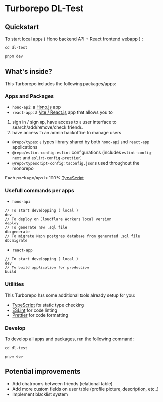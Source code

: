 # Turborepo DL-Test

## Quickstart

To start local apps ( Hono backend API + React frontend webapp ) :

```
cd dl-test

pnpm dev
```

## What's inside?

This Turborepo includes the following packages/apps:

### Apps and Packages

- `hono-api`: a [Hono.js](https://hono.dev/) app
- `react-app`: a [Vite / React.js](https://vitejs.dev/) app that allows you to

1. sign in / sign up, have access to a user interface to search/add/remove/check friends.
2. have access to an admin backoffice to manage users

- `@repo/types`: a types library shared by both `hono-api` and `react-app` applications
- `@repo/eslint-config`: `eslint` configurations (includes `eslint-config-next` and `eslint-config-prettier`)
- `@repo/typescript-config`: `tsconfig.json`s used throughout the monorepo

Each package/app is 100% [TypeScript](https://www.typescriptlang.org/).

### Usefull commands per apps

- `hono-api`

```
// To start developping ( local )
dev
// To deploy on Cloudflare Workers local version
deploy
// To generate new .sql file
db:generate
// To migrate Neon postgres database from generated .sql file
db:migrate
```

- `react-app`

```
// To start developping ( local )
dev
// To build application for production
build
```

### Utilities

This Turborepo has some additional tools already setup for you:

- [TypeScript](https://www.typescriptlang.org/) for static type checking
- [ESLint](https://eslint.org/) for code linting
- [Prettier](https://prettier.io) for code formatting

### Develop

To develop all apps and packages, run the following command:

```
cd dl-test

pnpm dev
```

## Potential improvements

- Add chatrooms between friends (relational table)
- Add more custom fields on user table (profile picture, description, etc..)
- Implement blacklist system
